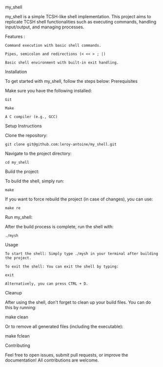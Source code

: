 my_shell

my_shell is a simple TCSH-like shell implementation. This project aims to replicate TCSH shell functionalities such as executing commands, handling input/output, and managing processes.

Features :

    Command execution with basic shell commands.

    Pipes, semicolon and redirections (< << > ; |)

    Basic shell environment with built-in exit handling.

Installation

To get started with my_shell, follow the steps below: Prerequisites

Make sure you have the following installed:

    Git

    Make

    A C compiler (e.g., GCC)

Setup Instructions

Clone the repository:

    git clone git@github.com:leroy-antoine/my_shell.git

Navigate to the project directory:

    cd my_shell

Build the project:

To build the shell, simply run:

    make

If you want to force rebuild the project (in case of changes), you can use:

    make re

Run my_shell:

After the build process is complete, run the shell with:

    ./mysh

Usage

    To start the shell: Simply type ./mysh in your terminal after building the project.

    To exit the shell: You can exit the shell by typing:

    exit

    Alternatively, you can press CTRL + D.

Cleanup

After using the shell, don't forget to clean up your build files. You can do this by running:

make clean

Or to remove all generated files (including the executable):

make fclean

Contributing

Feel free to open issues, submit pull requests, or improve the documentation! All contributions are welcome.
